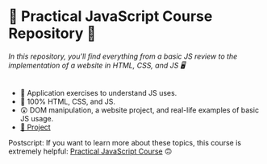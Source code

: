 # 📁 Practical JavaScript Course Repository 🧩
###### In this repository, you'll find everything from a basic JS review to the implementation of a website in HTML, CSS, and JS 🖥️

- 🎯 Application exercises to understand JS uses.
- 💯 100% HTML, CSS, and JS.
- 😲 DOM manipulation, a website project, and real-life examples of basic JS usage.
- [🚀 Project](https://platzi.com/cursos/javascript-practico/")

Postscript: If you want to learn more about these topics, this course is extremely helpful: [Practical JavaScript Course](https://platzi.com/cursos/javascript-practico/") 🙃
